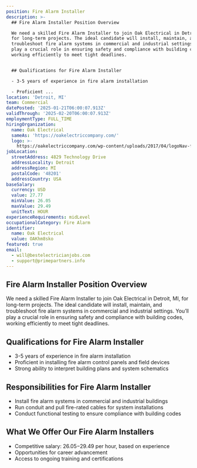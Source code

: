 ```yaml
---
position: Fire Alarm Installer
description: >-
  ## Fire Alarm Installer Position Overview

  We need a skilled Fire Alarm Installer to join Oak Electrical in Detroit, MI,
  for long-term projects. The ideal candidate will install, maintain, and
  troubleshoot fire alarm systems in commercial and industrial settings. You’ll
  play a crucial role in ensuring safety and compliance with building codes,
  working efficiently to meet tight deadlines.


  ## Qualifications for Fire Alarm Installer

  - 3-5 years of experience in fire alarm installation

  - Proficient ...
location: 'Detroit, MI'
team: Commercial
datePosted: '2025-01-21T06:00:07.913Z'
validThrough: '2025-02-20T06:00:07.913Z'
employmentType: FULL_TIME
hiringOrganization:
  name: Oak Electrical
  sameAs: 'https://oakelectriccompany.com/'
  logo: >-
    https://oakelectriccompany.com/wp-content/uploads/2017/04/logoNav-for-web.png
jobLocation:
  streetAddress: 4829 Technology Drive
  addressLocality: Detroit
  addressRegion: MI
  postalCode: '48201'
  addressCountry: USA
baseSalary:
  currency: USD
  value: 27.77
  minValue: 26.05
  maxValue: 29.49
  unitText: HOUR
experienceRequirements: midLevel
occupationalCategory: Fire Alarm
identifier:
  name: Oak Electrical
  value: OAKhm8sko
featured: true
email:
  - will@bestelectricianjobs.com
  - support@primepartners.info
---
```




## Fire Alarm Installer Position Overview
We need a skilled Fire Alarm Installer to join Oak Electrical in Detroit, MI, for long-term projects. The ideal candidate will install, maintain, and troubleshoot fire alarm systems in commercial and industrial settings. You’ll play a crucial role in ensuring safety and compliance with building codes, working efficiently to meet tight deadlines.

## Qualifications for Fire Alarm Installer
- 3-5 years of experience in fire alarm installation
- Proficient in installing fire alarm control panels and field devices
- Strong ability to interpret building plans and system schematics

## Responsibilities for Fire Alarm Installer
- Install fire alarm systems in commercial and industrial buildings
- Run conduit and pull fire-rated cables for system installations
- Conduct functional testing to ensure compliance with building codes

## What We Offer Our Fire Alarm Installers
- Competitive salary: $26.05-$29.49 per hour, based on experience
- Opportunities for career advancement
- Access to ongoing training and certifications